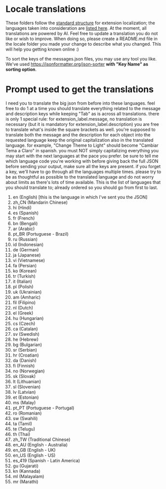 # Locale translations

These folders follow the [standard structure](https://developer.mozilla.org/en-US/docs/Mozilla/Add-ons/WebExtensions/Internationalization#anatomy_of_an_internationalized_extension) for extension localization; the languages taken into consideration are [listed here](https://developer.chrome.com/docs/extensions/reference/api/i18n#locales).
At the moment, all translations are powered by AI. Feel free to update a translation you do not like or wish to improve.
When doing so, please create a README.md file in the locale folder you made your change to describe what you changed. This will help you getting known online :)

To sort the keys of the messages.json files, you may use any tool you like. We've used https://jsonformatter.org/json-sorter **with "Key Name" as sorting option**.

# Prompt used to get the translations

I need you to translate the big json from before into these languages. feel free to do 1 at a time you should translate everything related to the message and description keys while keeping "Tab" as is across all translations. there is only 1 special rule: for extension_label.message, no translation is necessary (but it is mandatory for extension_label.description) you are free to translate what's inside the square brackets as well.
you're supposed to translate both the message and the description for each object into the requested language
keep the original capitalization also in the translated language. for example, "Change Theme to Light" should become "Cambiar Tema a Claro" in spanish. you must NOT simply capitalizing everything
you may start with the next languages at the pace you prefer. be sure to tell me which language code you're working with before giving back the full JSON
before sending your output, make sure all the keys are present. if you forget a key, we'll have to go through all the languages multiple times.
please try to be as thoughtful as possible to the translated language and do not worry about limits as there's lots of time available.
This is the list of languages that you should translate to; already ordered so you should go from first to last.

1. en (English) [this is the language in which I've sent you the JSON]
2. zh_CN (Mandarin Chinese)
3. hi (Hindi)
4. es (Spanish)
5. fr (French)
6. bn (Bengali)
7. ar (Arabic)
8. pt_BR (Portuguese - Brazil)
9. ru (Russian)
10. id (Indonesian)
11. de (German)
12. ja (Japanese)
13. vi (Vietnamese)
14. fa (Persian)
15. ko (Korean)
16. tr (Turkish)
17. it (Italian)
18. pl (Polish)
19. uk (Ukrainian)
20. am (Amharic)
21. fil (Filipino)
22. nl (Dutch)
23. el (Greek)
24. hu (Hungarian)
25. cs (Czech)
26. ca (Catalan)
27. sv (Swedish)
28. he (Hebrew)
29. bg (Bulgarian)
30. sr (Serbian)
31. hr (Croatian)
32. da (Danish)
33. fi (Finnish)
34. no (Norwegian)
35. sk (Slovak)
36. lt (Lithuanian)
37. sl (Slovenian)
38. lv (Latvian)
39. et (Estonian)
40. ms (Malay)
41. pt_PT (Portuguese - Portugal)
42. ro (Romanian)
43. sw (Swahili)
44. ta (Tamil)
45. te (Telugu)
46. th (Thai)
47. zh_TW (Traditional Chinese)
48. en_AU (English - Australia)
49. en_GB (English - UK)
50. en_US (English - US)
51. es_419 (Spanish - Latin America)
52. gu (Gujarati)
53. kn (Kannada)
54. ml (Malayalam)
55. mr (Marathi)
